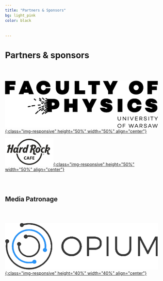 ```yaml
---
title: "Partners & Sponsors"
bg: light_pink
color: black


---
```


# Partners & sponsors

<br><br>

<a href="https://www.fuw.edu.pl/faculty-of-physics-home.html">![test image size](/img/sponsors/logo_FUW.png?style=centerme){:class="img-responsive" height="50%" width="50%" align="center"}</a>

<a href="https://www.hardrockcafe.com/location/warsaw/pl/">![test image size](/img/sponsors/hard.png?style=centerme){:class="img-responsive" height="50%" width="50%" align="center"}</a>


<br><br>

## Media Patronage

<br><br>

<a href="http://opium.sh/index-pl/">![test image size](/img/sponsors/opium_logo_color_dark_bez_tla.png?style=centerme){:class="img-responsive" height="40%" width="40%" align="center"}</a>

<br><br>
